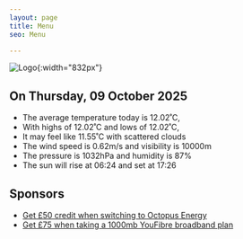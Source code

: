 ```yaml
---
layout: page
title: Menu
seo: Menu

---
```


![Logo](/images/logo.jpg){:width="832px"}

<!-- weather_marker starts -->
## On Thursday, 09 October 2025

- The average temperature today is 12.02˚C,
- With highs of 12.02˚C and lows of 12.02˚C,
- It may feel like 11.55˚C with scattered clouds
- The wind speed is 0.62m/s and visibility is 10000m
- The pressure is 1032hPa and humidity is 87%
- The sun will rise at 06:24 and set at 17:26

<!-- weather_marker ends -->

## Sponsors

- [Get £50 credit when switching to Octopus Energy](https://bit.ly/3oD1nnS)
- [Get £75 when taking a 1000mb YouFibre broadband plan](https://aklam.io/91zWhU?)
